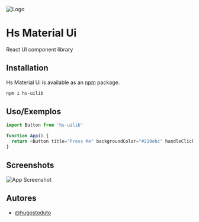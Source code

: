 
![Logo](https://static.wixstatic.com/media/afe1f6_bce595eab0b04d0ab0973ad2c61493a6~mv2.png)


# Hs Material Ui

React UI component library

## Installation


Hs Material Ui is available as an [npm](https://www.npmjs.com/package/hs_rng) package.
```bash
npm i hs-uilib
```
## Uso/Exemplos

```javascript
import Button from 'hs-uilib'

function App() {
  return <Button title="Press Me" backgroundColor="#219ebc" handleClick={() => ()} />
}
```


## Screenshots

![App Screenshot](https://via.placeholder.com/468x300?text=App+Screenshot+Here)


## Autores

- [@hugostoduto](https://www.github.com/hugostoduto)


<!-- ## Stack utilizada

**Front-end:** React, Redux, TailwindCSS

**Back-end:** Node, Express

## Documentação de cores

| Cor               | Hexadecimal                                                |
| ----------------- | ---------------------------------------------------------------- |
| Cor exemplo       | ![#0a192f](https://via.placeholder.com/10/0a192f?text=+) #0a192f |
| Cor exemplo       | ![#f8f8f8](https://via.placeholder.com/10/f8f8f8?text=+) #f8f8f8 |
| Cor exemplo       | ![#00b48a](https://via.placeholder.com/10/00b48a?text=+) #00b48a |
| Cor exemplo       | ![#00d1a0](https://via.placeholder.com/10/00b48a?text=+) #00d1a0 |


## Funcionalidades

- Temas dark e light
- Preview em tempo real
- Modo tela cheia
- Multiplataforma -->

